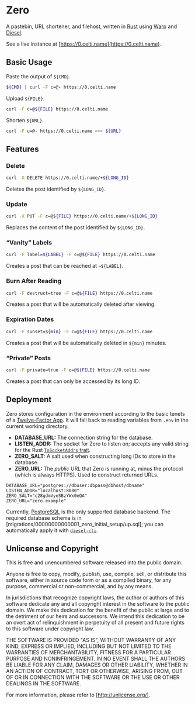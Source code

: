 # Zero
A pastebin, URL shortener, and filehost, written in [Rust](https://www.rust-lang.org) using [Warp](https://github.com/seanmonstar/warp) and [Diesel](https://github.com/diesel-rs/diesel).

See a live instance at [https://0.celti.name](https://0.celti.name).

## Basic Usage
Paste the output of `${CMD}`.
```sh
${CMD} | curl -F c=@- https://0.celti.name
```

Upload `${FILE}`.
```sh
curl -F c=@${FILE} https://0.celti.name
```

Shorten `${URL}`.
```sh
curl -F u=@- https://0.celti.name <<< ${URL}
```

## Features
### Delete
```sh
curl -X DELETE https://0.celti.name/+${LONG_ID}
```
Deletes the post identified by `${LONG_ID}`.
### Update
```sh
curl -X PUT -F c=@${FILE} https://0.celti.name/+${LONG_ID}
```
Replaces the content of the post identified by `${LONG_ID}`.
### “Vanity” Labels
```sh
curl -F label=${LABEL} -F c=@${FILE} https://0.celti.name
```
Creates a post that can be reached at `~${LABEL}`.
### Burn After Reading
```sh
curl -F destruct=true -F c=@${FILE} https://0.celti.name
```
Creates a post that will be automatically deleted after viewing.
### Expiration Dates
```sh
curl -F sunset=${min} -F c=@${FILE} https://0.celti.name
```
Creates a post that will be automatically deleted in `${min}` minutes.
### “Private” Posts
```sh
curl -F private=true -F c=@${FILE} https://0.celti.name
```
Creates a post that can only be accessed by its long ID.

## Deployment
Zero stores configuration in the environment according to the basic tenets of a [Twelve-Factor App](https://12factor.net/config). It will fall back to reading variables from `.env` in the current working directory.
* **DATABASE_URL:** The connection string for the database.
* **LISTEN_ADDR:** The socket for Zero to listen on; accepts any valid string for the Rust [`ToSocketAddrs` trait](https://doc.rust-lang.org/std/net/trait.ToSocketAddrs.html).
* **ZERO_SALT:** A salt used when constructing long IDs to store in the database.
* **ZERO_URL:** The _public_ URL that Zero is running at, minus the protocol (which is always HTTPS). Used to construct returned URLs.

```
DATABASE_URL="postgres://dbuser:dbpass@dbhost/dbname"
LISTEN_ADDR="localhost:8080"
ZERO_SALT="c28gdmVyeSBzYWx0eQA"
ZERO_URL="zero.example"
```

Currently, [PostgreSQL](https://postgresql.org/) is the only supported database backend. The required database schema is in [migrations/00000000000001_zero_initial_setup/up.sql]; you can automatically apply it with [`diesel-cli`](https://crates.io/crates/diesel_cli).

## Unlicense and Copyright
This is free and unencumbered software released into the public domain.

Anyone is free to copy, modify, publish, use, compile, sell, or distribute
this software, either in source code form or as a compiled binary, for any
purpose, commercial or non-commercial, and by any means.

In jurisdictions that recognize copyright laws, the author or authors of this
software dedicate any and all copyright interest in the software to the public
domain. We make this dedication for the benefit of the public at large and to
the detriment of our heirs and successors. We intend this dedication to be an
overt act of relinquishment in perpetuity of all present and future rights to
this software under copyright law.

THE SOFTWARE IS PROVIDED "AS IS", WITHOUT WARRANTY OF ANY KIND, EXPRESS OR
IMPLIED, INCLUDING BUT NOT LIMITED TO THE WARRANTIES OF MERCHANTABILITY,
FITNESS FOR A PARTICULAR PURPOSE AND NONINFRINGEMENT.  IN NO EVENT SHALL THE
AUTHORS BE LIABLE FOR ANY CLAIM, DAMAGES OR OTHER LIABILITY, WHETHER IN AN
ACTION OF CONTRACT, TORT OR OTHERWISE, ARISING FROM, OUT OF OR IN CONNECTION
WITH THE SOFTWARE OR THE USE OR OTHER DEALINGS IN THE SOFTWARE.

For more information, please refer to [http://unlicense.org/].
